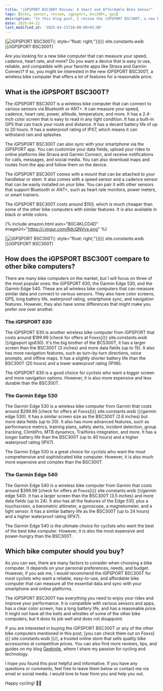 ```yaml
---
title: "iGPSPORT BSC300T Review: A Smart and Affordable Bike Sensor"
tags: [bike, sensor, review, igpsport, bsc300t, gps]
description: "In this blog post, I review the iGPSPORT BSC300T, a new bike sensor that can measure speed, cadence and power. I compare it to other alternatives and show you why it's a great choice for cyclists who want to improve their performance and track their data."
date: 2025-04-21
last_modified_at: '2025-04-21T10:00:00+02:00'
---
```


[![iGPSPORT BSC300T](https://i.imgur.com/RdcQNVvm.png){: style="float: right;"}]({{ site.constants.wsib }}/iGPSPORT BSC300T)

Are you looking for a new bike computer that can measure your speed, cadence, heart rate, and more? Do you want a device that is easy to use, reliable, and compatible with your favorite apps like Strava and Garmin Connect? If so, you might be interested in the new iGPSPORT BSC300T, a wireless bike computer that offers a lot of features for a reasonable price.

## What is the iGPSPORT BSC300T?

The iGPSPORT BSC300T is a wireless bike computer that can connect to various sensors via Bluetooth or ANT+. It can measure your speed, cadence, heart rate, power, altitude, temperature, and more. It has a 2.4-inch color screen that is easy to read in any light condition. It has a built-in GPS that can track your route and distance. It has a decent battery life of up to 20 hours. It has a waterproof rating of IPX7, which means it can withstand rain and splashes.

The iGPSPORT BSC300T can also sync with your smartphone via the iGPSPORT app. You can customize your data fields, upload your rides to online platforms like Strava and Garmin Connect, and receive notifications for calls, messages, and social media. You can also download maps and routes from the app and follow them on the device.

The iGPSPORT BSC300T comes with a mount that can be attached to your handlebar or stem. It also comes with a speed sensor and a cadence sensor that can be easily installed on your bike. You can pair it with other sensors that support Bluetooth or ANT+, such as heart rate monitors, power meters, or smart trainers.

The iGPSPORT BSC300T costs around $150, which is much cheaper than some of the other bike computers with similar features. It is also available in black or white colors.

{% include amazon.html asin="B0C4KLCD4D" imageUrl="https://i.imgur.com/RdcQNVvs.png" %}

[![iGPSPORT BSC300T](https://i.imgur.com/OoctZWAm.png){: style="float: right;"}]({{ site.constants.wsib }}/iGPSPORT BSC300T)

## How does the iGPSPORT BSC300T compare to other bike computers?

There are many bike computers on the market, but I will focus on three of the most popular ones: the iGPSPORT 630, the Garmin Edge 530, and the Garmin Edge 540. These are all wireless bike computers that can measure similar data and connect to various sensors. They also have color screens, GPS, long battery life, waterproof rating, smartphone sync, and navigation features. However, they also have some differences that might make you prefer one over another.

### The iGPSPORT 630

The iGPSPORT 630 is another wireless bike computer from iGPSPORT that costs around $199.99 [check for offers at Foxxs]({{ site.constants.wsib }}/igpsport igs630). It's the big brother of the BCS300T, it has a larger screen than the BSC300T (3 inches) and more data fields (up to 15). It also has more navigation features, such as turn-by-turn directions, voice prompts, and offline maps. It has a slightly shorter battery life than the BSC300T (20 hours) and a lower waterproof rating (IPX6).

The iGPSPORT 630 is a good choice for cyclists who want a bigger screen and more navigation options. However, it is also more expensive and less durable than the BSC300T.

### The Garmin Edge 530

The Garmin Edge 530 is a wireless bike computer from Garmin that costs around $299.99 [check for offers at Foxxs]({{ site.constants.wsib }}/garmin edge 530). It has a similar screen size as the BSC300T (2.6 inches) but more data fields (up to 20). It also has more advanced features, such as performance metrics, training plans, safety alerts, incident detection, group tracking, ClimbPro, MTB dynamics, Trailforks integration, and more. It has a longer battery life than the BSC300T (up to 40 hours) and a higher waterproof rating (IPX7).

The Garmin Edge 530 is a great choice for cyclists who want the most comprehensive and sophisticated bike computer. However, it is also much more expensive and complex than the BSC300T.

### The Garmin Edge 540

The Garmin Edge 540 is a wireless bike computer from Garmin that costs around $399.99 [check for offers at Foxxs]({{ site.constants.wsib }}/garmin edge 540). It has a larger screen than the BSC300T (3.5 inches) and more data fields (up to 24). It also has all the features of the Edge 530, plus a touchscreen, a barometric altimeter, a gyroscope, a magnetometer, and a light sensor. It has a similar battery life as the BSC300T (up to 24 hours) and a higher waterproof rating (IPX7).

The Garmin Edge 540 is the ultimate choice for cyclists who want the best of the best bike computer. However, it is also the most expensive and power-hungry than the BSC300T.

## Which bike computer should you buy?

As you can see, there are many factors to consider when choosing a bike computer. It depends on your personal preferences, needs, and budget. However, if you ask me, I would recommend the iGPSPORT BSC300T for most cyclists who want a reliable, easy-to-use, and affordable bike computer that can measure all the essential data and sync with your smartphone and online platforms.

The iGPSPORT BSC300T has everything you need to enjoy your rides and improve your performance. It is compatible with various sensors and apps, has a clear color screen, has a long battery life, and has a reasonable price. It might not have all the bells and whistles of some of the other bike computers, but it does its job well and does not disappoint.

If you are interested in buying the iGPSPORT BSC300T or any of the other bike computers mentioned in this post, [you can check them out on Foxxs]({{ site.constants.wsib }}/), a trusted online store that sells quality bike accessories at competitive prices. You can also find more reviews, tips, and guides on my blog [Geeknite](/), where I share my passion for cycling and technology.

I hope you found this post helpful and informative. If you have any questions or comments, feel free to leave them below or contact me via email or social media. I would love to hear from you and help you out.

Happy cycling! 🚴‍♂️
